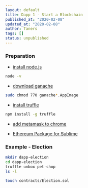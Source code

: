 ```yaml
---
layout: default
title: Dapp 1 - Start a Blockchain
published_at: "2020-02-08"
updated_at: "2020-02-08"
author: Taners
tags: []
status: unpublished
---
```


### Preparation

- [install node.js](https://nodejs.org/en/)

```bash
node -v
```

- [download ganache](truffleworkframe.com/ganache)

```bash
sudo chmod 770 ganache*.AppImage
```

- [install truffle](https://www.trufflesuite.com/docs/truffle/getting-started/installation)

```bash
npm install -g truffle
```

- [add metamask to chrome](https://metamask.io/)

- [Ethereum Package for Sublime](https://packagecontrol.io/packages/Ethereum)

### Example - Election

```bash
mkdir dapp-election
cd dapp-election
truffle unbox pet-shop
ls -l
```

```bash
touch contracts/Election.sol
```

```solidity

```